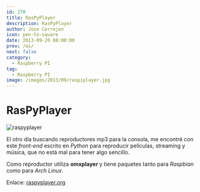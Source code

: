 ```yaml
---
id: 270
title: RasPyPlayer
description: RasPyPlayer
author: Jose Cerrejon
icon: pen-to-square
date: 2013-09-20 08:00:00
prev: /es/
next: false
category:
  - Raspberry PI
tag:
  - Raspberry PI
image: /images/2013/09/raspiplayer.jpg
---
```


# RasPyPlayer

![raspyplayer](/images/2013/09/raspiplayer.jpg)

El otro día buscando reproductores mp3 para la consola, me encontré con este *front-end* escrito en *Python* para reproducir películas, streaming y música, que no está mal para tener algo sencillo.

Como reproductor utiliza **omxplayer** y tiene paquetes tanto para *Raspbian* como para *Arch Linux*.

Enlace: [raspyplayer.org](http://raspyplayer.org)